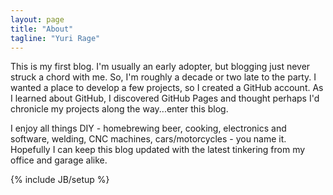 ```yaml
---
layout: page
title: "About"
tagline: "Yuri Rage"
---
```


This is my first blog.  I'm usually an early adopter, but blogging just never struck a chord with me.  So, I'm roughly a decade or two late to the party.  I wanted a place to develop a few projects, so I created a GitHub account.  As I learned about GitHub, I discovered GitHub Pages and thought perhaps I'd chronicle my projects along the way...enter this blog.

I enjoy all things DIY - homebrewing beer, cooking, electronics and software, welding, CNC machines, cars/motorcycles - you name it.  Hopefully I can keep this blog updated with the latest tinkering from my office and garage alike.

{% include JB/setup %}
